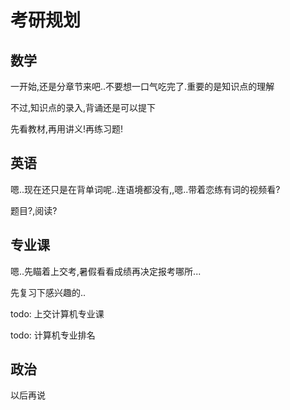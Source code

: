 # 考研规划

## 数学

一开始,还是分章节来吧..不要想一口气吃完了.重要的是知识点的理解

不过,知识点的录入,背诵还是可以提下



先看教材,再用讲义!再练习题!



## 英语

嗯..现在还只是在背单词呢..连语境都没有,,嗯..带着恋练有词的视频看?

题目?,阅读?



## 专业课

嗯..先瞄着上交考,暑假看看成绩再决定报考哪所...

先复习下感兴趣的..

todo: 上交计算机专业课

todo: 计算机专业排名



## 政治

以后再说